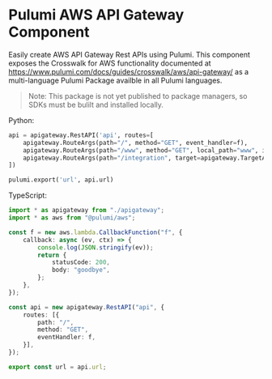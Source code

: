 # Pulumi AWS API Gateway Component

Easily create AWS API Gateway Rest APIs using Pulumi.  This component exposes the Crosswalk for AWS functionality documented at https://www.pulumi.com/docs/guides/crosswalk/aws/api-gateway/ as a multi-language Pulumi Package availble in all Pulumi languages.

> Note: This package is not yet published to package managers, so SDKs must be bulilt and installed locally.

Python:

```py
api = apigateway.RestAPI('api', routes=[
    apigateway.RouteArgs(path="/", method="GET", event_handler=f),
    apigateway.RouteArgs(path="/www", method="GET", local_path="www", index=False),
    apigateway.RouteArgs(path="/integration", target=apigateway.TargetArgs(uri="https://www.google.com", type="http_proxy"))
])

pulumi.export('url', api.url)
```

TypeScript:

```ts
import * as apigateway from "./apigateway";
import * as aws from "@pulumi/aws";

const f = new aws.lambda.CallbackFunction("f", {
    callback: async (ev, ctx) => {
        console.log(JSON.stringify(ev));
        return {
            statusCode: 200,
            body: "goodbye",
        };
    },
});

const api = new apigateway.RestAPI("api", {
    routes: [{
        path: "/",
        method: "GET",
        eventHandler: f,
    }],
});

export const url = api.url;
```
